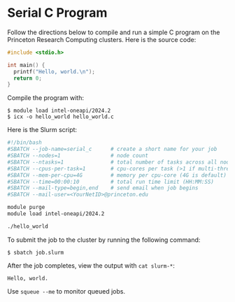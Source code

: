 # Serial C Program

Follow the directions below to compile and run a simple C program on the Princeton Research Computing clusters.
Here is the source code:

```c
#include <stdio.h>

int main() {
  printf("Hello, world.\n");
  return 0;
}
```

Compile the program with:

```
$ module load intel-oneapi/2024.2
$ icx -o hello_world hello_world.c
```

Here is the Slurm script:

```bash
#!/bin/bash
#SBATCH --job-name=serial_c      # create a short name for your job
#SBATCH --nodes=1                # node count
#SBATCH --ntasks=1               # total number of tasks across all nodes
#SBATCH --cpus-per-task=1        # cpu-cores per task (>1 if multi-threaded tasks)
#SBATCH --mem-per-cpu=4G         # memory per cpu-core (4G is default)
#SBATCH --time=00:00:10          # total run time limit (HH:MM:SS)
#SBATCH --mail-type=begin,end    # send email when job begins
#SBATCH --mail-user=<YourNetID>@princeton.edu

module purge
module load intel-oneapi/2024.2

./hello_world
```

To submit the job to the cluster by running the following command:

```
$ sbatch job.slurm
```

After the job completes, view the output with `cat slurm-*`:

```
Hello, world.
```

Use `squeue --me` to monitor queued jobs.
